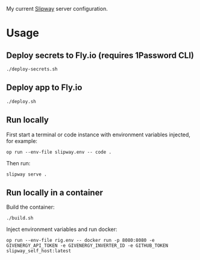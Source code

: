My current [Slipway](https://slipway.co/) server configuration.

# Usage

## Deploy secrets to Fly.io (requires 1Password CLI)

```
./deploy-secrets.sh
```

## Deploy app to Fly.io

```
./deploy.sh
```

## Run locally

First start a terminal or code instance with environment variables injected, for example:
```
op run --env-file slipway.env -- code .
```

Then run:
```
slipway serve .
```

## Run locally in a container

Build the container:
```
./build.sh
```

Inject environment variables and run docker:
```
op run --env-file rig.env -- docker run -p 8080:8080 -e GIVENERGY_API_TOKEN -e GIVENERGY_INVERTER_ID -e GITHUB_TOKEN slipway_self_host:latest
```
